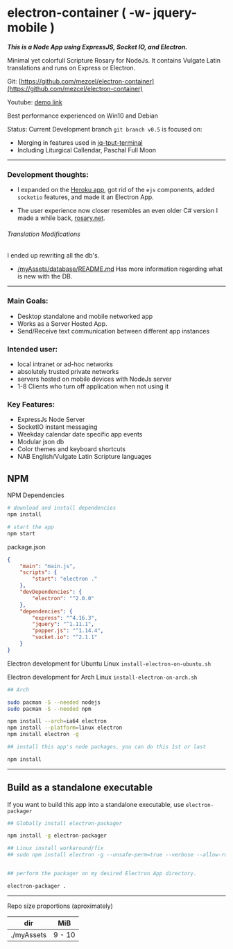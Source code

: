 # electron-container ( -w- jquery-mobile )

___This is a Node App using ExpressJS, Socket IO, and Electron.___

Minimal yet colorfull Scripture Rosary for NodeJs. It contains Vulgate Latin translations and runs on Express or Electron.

Git: [https://github.com/mezcel/electron-container](https://github.com/mezcel/electron-container)

Youtube: [demo link](https://youtu.be/xlhLjpW-QMs)

Best performance experienced on Win10 and Debian

Status: Current Development branch ```git branch v0.5``` is focused on:

* Merging in features used in [jq-tput-terminal](https://github.com/mezcel/jq-tput-terminal)
* Including Liturgical Callendar, Paschal Full Moon

---

### Development thoughts:

* I expanded on the [Heroku app](https://github.com/mezcel/heroku-joyful-mystery), got rid of the ```ejs``` components, added ```socketio``` features, and made it an Electron App.

* The user experience now closer resembles an even older C# version I made a while back, [rosary.net](https://github.com/mezcel/rosary.net).

###### Translation Modifications

I ended up rewriting all the db's.

* [/myAssets/database/README.md](./myAssets/database/README.md) Has more information regarding what is new with the DB.

---

### Main Goals:

* Desktop standalone and mobile networked app
* Works as a Server Hosted App.
* Send/Receive text communication between different app instances

### Intended user:

* local intranet or ad-hoc networks
* absolutely trusted private networks
* servers hosted on mobile devices with NodeJs server
* 1-8 Clients who turn off application when not using it

### Key Features:

* ExpressJs Node Server
* SocketIO instant messaging
* Weekday calendar date specific app events
* Modular json db
* Color themes and keyboard shortcuts
* NAB English/Vulgate Latin Scripture languages

## NPM

NPM Dependencies

```sh
# download and install dependencies
npm install

# start the app
npm start
```

package.json

```json
{
    "main": "main.js",
    "scripts": {
        "start": "electron ."
    },
    "devDependencies": {
        "electron": "^2.0.0"
    },
    "dependencies": {
        "express": "^4.16.3",
        "jquery": "^1.11.1",
        "popper.js": "^1.14.4",
        "socket.io": "^2.1.1"
    }
}
```

Electron development for Ubuntu Linux ```install-electron-on-ubuntu.sh```

Electron development for Arch Linux ```install-electron-on-arch.sh```

```sh
## Arch

sudo pacman -S --needed nodejs
sudo pacman -S --needed npm

npm install --arch=ia64 electron
npm install --platform=linux electron
npm install electron -g

## install this app's node packages, you can do this 1st or last

npm install
```
---

## Build as a standalone executable

If you want to build this app into a standalone executable, use ```electron-packager```

```sh
## Globally install electron-packager

npm install -g electron-packager

## Linux install workaround/fix
## sudo npm install electron -g --unsafe-perm=true --verbose --allow-root


## perform the packager on my desired Electron App directory.

electron-packager .
```
---

Repo size proportions (aproximately)

dir | MiB
--- | ---
./myAssets | 9 - 10
